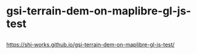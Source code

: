 # gsi-terrain-dem-on-maplibre-gl-js-test
##
 https://shi-works.github.io/gsi-terrain-dem-on-maplibre-gl-js-test/
